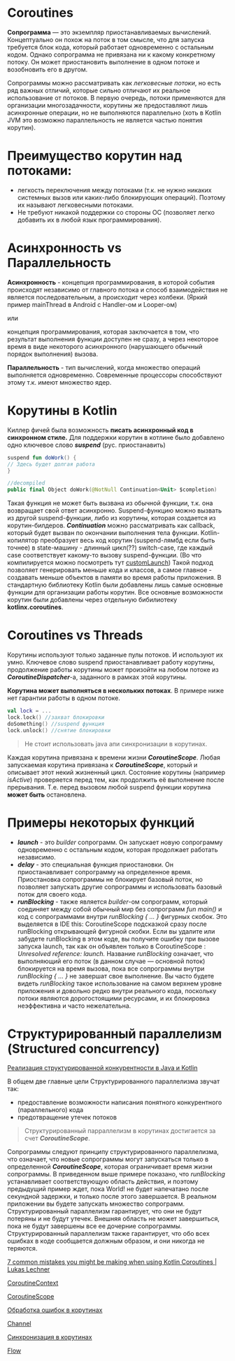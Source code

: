 # Coroutines

**Сопрограмма** — это экземпляр приостанавливаемых вычислений. Концептуально он похож на поток в том смысле, что для запуска требуется блок кода, который работает одновременно с остальным кодом. Однако сопрограмма не привязана ни к какому конкретному потоку. Он может приостановить выполнение в одном потоке и возобновить его в другом.

Сопрограммы можно рассматривать как *легковесные потоки*, но есть ряд важных отличий, которые сильно отличают их реальное использование от потоков.
В первую очередь, потоки применяются для организации многозадачности, корутины же предоставляют лишь асинхронные операции, но не выполняются параллельно (хоть в Kotlin JVM это возможно параллельность не является частью понятия корутин).

# Преимущество корутин над потоками:

- легкость переключения между потоками (т.к. не нужно никаких системных вызов или каких-либо блокирующих операций). Поэтому их называют легковесными потоками.
- Не требуют никакой поддержки со стороны ОС (позволяет легко добавить их в любой язык программирования).

# Асинхронность vs Параллельность

**Асинхронность** - концепция программирования, в которой события происходят независимо от главного потока и способ взаимодействия не является последовательным, а происходит через колбеки. (Яркий пример mainThread в Android с Handler-ом и Looper-ом)

или 

концепция программирования, которая заключается в том, что результат выполнения функции доступен не сразу, а через некоторое время в виде некоторого асинхронного (нарушающего обычный порядок выполнения) вызова.

 **Параллельность** - тип вычислений, когда множество операций выполняется одновременно. Современные процессоры способствуют этому т.к. имеют множество ядер.

# Корутины в Kotlin

Киллер фичей была возможность **писать асинхронный код в синхронном стиле.**
Для поддержки корутин в котлине было добавлено одно ключевое слово ***suspend*** (рус. приостанавить)

```kotlin
suspend fun doWork() {
// Здесь будет долгая работа
}

//decompiled
public final Object doWork(@NotNull Continuation<Unit> $completion)
```

Такая функция не может быть вызвана из обычной функции, т.к. она возвращает свой ответ асинхронно. Suspend-функцию можно вызвать из другой suspend-функции, либо из корутины, которая создается из корутин-билдеров.
***Continuation*** можно рассматривать как callback, который будет вызван по окончании выполнения тела функции.
Kotlin-копилятор преобразует весь код корутин (suspend-лямбд если быть точнее) в state-машину - длинный цикл(??) switch-case, где каждый case соответствует какому-то вызову suspend-функции. (Во что компилируется можно посмотреть тут [customLaunch](https://github.com/ZharovVV/KotlinSandbox/blob/master/src/main/kotlin/com/github/zharovvv/coroutines/CoroutinesWorkDescription.kt)) Такой подход позволяет генерировать меньше кода и классов, а самое главное - создавать меньше объектов в памяти во время работы приложения.
В стандартную библиотеку Kotlin были добавлены лишь самые основные функции для организации работы корутин. Все основные возможности корутин были добавлены через отдельную бибилиотеку **kotlinx.coroutines**.

# Coroutines vs Threads

Корутины используют только заданные пулы потоков. И используют их умно. Ключевое слово suspend приостанавливает работу корутины, продолжение работы корутины может произойти на любом потоке из ***CoroutineDispatcher***-а, заданного в рамках этой корутины.

**Корутина может выполняться в нескольких потоках**. В примере ниже нет гарантии работы в одном потоке.

```kotlin
val lock = ...
lock.lock() //захват блокировки
doSomething() //suspend функция
lock.unlock() //снятие блокировки
```

> Не стоит использовать java апи синхронизации в корутинах.
> 

Каждая корутина привязана к времени жизни ***CoroutineScope***. Любая запускаемая корутина привязана к ***CoroutineScope***, который и описывает этот некий жизненный цикл.
Состояние корутины (например *isActive*) проверяется перед тем, как продолжить её выполнение после прерывания. Т.е. перед вызовом любой suspend функции корутина **может быть** остановлена.

# Примеры некоторых функций

- ***launch*** - это *builder* сопрограмм. Он запускает новую сопрограмму одновременно с остальным кодом, которая продолжает работать независимо.
- ***delay*** - это специальная функция приостановки. Он приостанавливает сопрограмму на определенное время. Приостановка сопрограммы не блокирует базовый поток, но позволяет запускать другие сопрограммы и использовать базовый поток для своего кода.
- ***runBlocking*** - также является *builder*-ом сопрограмм, который соединяет между собой обычный мир без сопрограмм *fun main()* и код с сопрограммами внутри *runBlocking { ... }* фигурных скобок. Это выделяется в IDE this: CoroutineScope подсказкой сразу после runBlocking открывающей фигурной скобки. Если вы удалите или забудете runBlocking в этом коде, вы получите ошибку при вызове запуска launch, так как он объявлен только в CoroutineScope : *Unresolved reference: launch.* Название *runBlocking* означает, что выполняющий его поток (в данном случае — основной поток) блокируется на время вызова, пока все сопрограммы внутри *runBlocking { ... }* не завершат свое выполнение. Вы часто будете видеть *runBlocking* такое использование на самом верхнем уровне приложения и довольно редко внутри реального кода, поскольку потоки являются дорогостоящими ресурсами, и их блокировка неэффективна и часто нежелательна.

# Структурированный параллелизм (Structured concurrency)

[Реализация структурированной конкурентности в Java и Kotlin](https://medium.com/nuances-of-programming/%D1%80%D0%B5%D0%B0%D0%BB%D0%B8%D0%B7%D0%B0%D1%86%D0%B8%D1%8F-%D1%81%D1%82%D1%80%D1%83%D0%BA%D1%82%D1%83%D1%80%D0%B8%D1%80%D0%BE%D0%B2%D0%B0%D0%BD%D0%BD%D0%BE%D0%B9-%D0%BA%D0%BE%D0%BD%D0%BA%D1%83%D1%80%D0%B5%D0%BD%D1%82%D0%BD%D0%BE%D1%81%D1%82%D0%B8-%D0%B2-java-%D0%B8-kotlin-f2e677cb7641)

В общем две главные цели Структурированного параллелизма звучат так:

- предоставление возможности написания понятного конкурентного (параллельного) кода
- предотвращение утечек потоков

> Структурированный парраллелизм в корутинах достигается за счет ***CoroutineScope***.
> 

Сопрограммы следуют принципу структурированного параллелизма, что означает, что новые сопрограммы могут запускаться только в определенной ***CoroutineScope***, которая ограничивает время жизни сопрограммы. В приведенном выше примере показано, что *runBlocking* устанавливает соответствующую область действия, и поэтому предыдущий пример ждет, пока World! не будет напечатано после секундной задержки, и только после этого завершается.
В реальном приложении вы будете запускать множество сопрограмм. Структурированный параллелизм гарантирует, что они не будут потеряны и не будут утечек. Внешняя область не может завершиться, пока не будут завершены все ее дочерние сопрограммы. Структурированный параллелизм также гарантирует, что обо всех ошибках в коде сообщается должным образом, и они никогда не теряются.

[7 common mistakes you might be making when using Kotlin Coroutines | Lukas Lechner](https://www.lukaslechner.com/7-common-mistakes-you-might-be-making-when-using-kotlin-coroutines/)

[CoroutineContext](coroutines/coroutine_context.md)

[CoroutineScope](coroutines/coroutine_scope.md)

[Обработка ошибок в корутинах](coroutines/error_hadling.md)

[Channel](coroutines/channel.md)

[Синхронизация в корутинах](coroutines/synchronization.md)

[Flow](coroutines/flow.md)